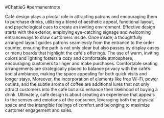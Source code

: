 #ChattieG 
#permanentnote

Café design plays a pivotal role in attracting patrons and encouraging them to purchase drinks, utilizing a blend of aesthetic appeal, functional layout, and psychological cues to create an inviting environment. Effective design starts with the exterior, employing eye-catching signage and welcoming entranceways to draw customers inside. Once inside, a thoughtfully arranged layout guides patrons seamlessly from the entrance to the order counter, ensuring the path is not only clear but also passes by display cases or menu boards that highlight the café's offerings. The use of warm, inviting colors and lighting fosters a cozy and comfortable atmosphere, encouraging customers to linger and make purchases. Comfortable seating arrangements are strategically placed to balance privacy with the café’s social ambiance, making the space appealing for both quick visits and longer stays. Moreover, the incorporation of elements like free Wi-Fi, power outlets, and the subtle aroma of coffee are additional lures that not only attract customers into the café but also enhance their likelihood of buying a drink. Ultimately, café design is about creating an experience that appeals to the senses and emotions of the consumer, leveraging both the physical space and the intangible feelings of comfort and belonging to maximize customer engagement and sales.